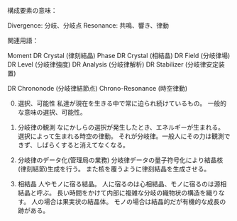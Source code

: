 構成要素の意味：

Divergence: 分岐、分岐点
Resonance: 共鳴、響き、律動

関連用語：

Moment DR Crystal (律刻結晶)
Phase DR Crystal (相結晶)
DR Field (分岐律場)
DR Level (分岐律強度)
DR Analysis (分岐律解析)
DR Stabilizer (分岐律安定装置)

DR Chrononode (分岐律結節点)
Chrono-Resonance (時空律動)

0. 選択、可能性
私達が現在を生きる中で常に迫られ続けているもの。
一般的な意味の選択、可能性。

1. 分岐律の観測
なにかしらの選択が発生したとき、エネルギーが生まれる。
選択によって生まれる時空の律動。
それが分岐律。一般人にその力は観測できず、しばらくすると消えてなくなる。

2. 分岐律のデータ化(管理局の業務)
分岐律データの量子符号化により結晶核(律刻結節)生成を行う。
また核を覆うように律刻結晶を生成させる。

3. 相結晶
人やモノに宿る結晶。
人に宿るのは心相結晶、モノに宿るのは源相結晶と呼ぶ。
長い時間をかけて内部に複雑な分岐の織物状の構造を織りなす。
人の場合は果実状の結晶体。
モノの場合は結晶的だが有機的な成長の跡がある。


